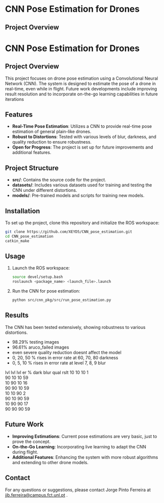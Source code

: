 # CNN Pose Estimation for Drones

## Project Overview
# CNN Pose Estimation for Drones

## Project Overview
This project focuses on drone pose estimation using a Convolutional Neural Network (CNN). The system is designed to estimate the pose of a drone in real-time, even while in flight.
Future work developments include improving result resolution and to incorporate on-the-go learning capabilities in future iterations

## Features
- **Real-Time Pose Estimation**: Utilizes a CNN to provide real-time pose estimation of general plain-like drones.
- **Robust to Distortions**: Tested with various levels of blur, darkness, and quality reduction to ensure robustness.
- **Open for Progress**: The project is set up for future improvements and additional features.

## Project Structure
- **src/**: Contains the source code for the project.
- **datasets/**: Includes various datasets used for training and testing the CNN under different distortions.
- **models/**: Pre-trained models and scripts for training new models.

## Installation
To set up the project, clone this repository and initialize the ROS workspace:

```bash
git clone https://github.com/XEYD5/CNN_pose_estimation.git
cd CNN_pose_estimation
catkin_make
```

## Usage
1. Launch the ROS workspace:
   ```bash
   source devel/setup.bash
   roslaunch <package_name> <launch_file>.launch
   ```
2. Run the CNN for pose estimation:
   ```bash
   python src/cnn_pkg/src/run_pose_estimation.py
   ```

## Results
The CNN has been tested extensively, showing robustness to various distortions.
   - 98.29% testing images
   - 96.61% aruco_failed images
   - even severe quality reduction doesnt affect the model
   - 0, 20, 50 % rises in error rate at 60, 70, 80 darkness
   - 0, 5, 10 % rises in error rate at level 7, 8, 9 blur



 lvl   lvl   lvl   er %
 dark  blur  qual  rslt 
  10    10    10     1  
  90    10    10    59  
  10    90    10    16  
  90    90    10    59  
  10    10    90     2  
  90    10    90    59  
  10    90    90    17  
  90    90    90    59  

## Future Work
- **Improving Estimations**: Current pose estimations are very basic, just to prove the concept.
- **On-the-Go Learning**: Incorporating live learning to adapt the CNN during flight.
- **Additional Features**: Enhancing the system with more robust algorithms and extending to other drone models.

## Contact
For any questions or suggestions, please contact Jorge Pinto Ferreira at jjb.ferreira@campus.fct.unl.pt .
